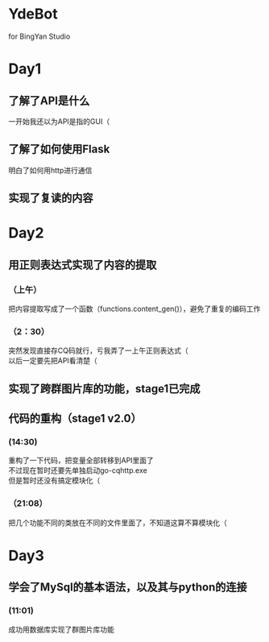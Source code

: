 # YdeBot
for BingYan Studio
# Day1
## **了解了API是什么**
一开始我还以为API是指的GUI（
## **了解了如何使用Flask**
明白了如何用http进行通信
## **实现了复读的内容**
# Day2
## **用正则表达式实现了内容的提取**
### （上午）
把内容提取写成了一个函数（functions.content_gen()），避免了重复的编码工作  
### （2：30）
突然发现直接存CQ码就行，亏我弄了一上午正则表达式（  
以后一定要先把API看清楚（  
## **实现了跨群图片库的功能，stage1已完成**
## **代码的重构（stage1 v2.0）**
### (14:30)
重构了一下代码，把变量全部转移到API里面了  
不过现在暂时还要先单独启动go-cqhttp.exe  
但是暂时还没有搞定模块化（
### （21:08）
把几个功能不同的类放在不同的文件里面了，不知道这算不算模块化（
# Day3
## 学会了MySql的基本语法，以及其与python的连接
### (11:01)
成功用数据库实现了群图片库功能
